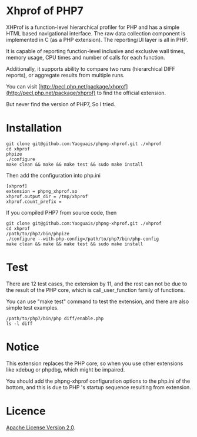# Xhprof of PHP7

XHProf is a function-level hierarchical profiler for PHP
and has a simple HTML based navigational interface.
The raw data collection component is implemented in C (as a PHP extension).
The reporting/UI layer is all in PHP.

It is capable of reporting function-level inclusive and exclusive wall times,
memory usage, CPU times and number of calls for each function.

Additionally, it supports ability to compare two runs (hierarchical DIFF reports),
or aggregate results from multiple runs.

You can visit [http://pecl.php.net/package/xhprof](http://pecl.php.net/package/xhprof)
to find the official extension.

But never find the version of PHP7, So I tried.




# Installation

    git clone git@github.com:Yaoguais/phpng-xhprof.git ./xhprof
	cd xhprof
	phpize
	./configure
	make clean && make && make test && sudo make install



Then add the configuration into php.ini

    [xhprof]
    extension = phpng_xhprof.so
    xhprof.output_dir = /tmp/xhprof
    xhprof.count_prefix =



If you compiled PHP7 from source code, then

    git clone git@github.com:Yaoguais/phpng-xhprof.git ./xhprof
    cd xhprof
    /path/to/php7/bin/phpize
    ./configure --with-php-config=/path/to/php7/bin/php-config
    make clean && make && make test && sudo make install




# Test

There are 12 test cases, the extension by 11,
and the rest can not be due to the result of the PHP core,
which is call\_user\_function family of functions.

You can use "make test" command to test the extension,
and there are also simple test examples.

    /path/to/php7/bin/php diff/enable.php
    ls -l diff




# Notice

This extension replaces the PHP core, so when you use other extensions like xdebug or phpdbg,
which might be impaired.

You should add the phpng-xhprof configuration options to the php.ini of the bottom,
and this is due to PHP 's startup sequence resulting from extension.




# Licence

[Apache License Version 2.0](http://www.apache.org/licenses/LICENSE-2.0).

